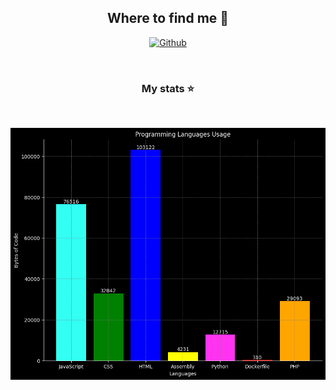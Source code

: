 <div style="display: inline_block", align="center">
    <h2 align="center">Where to find me 📍</h3>
    <p align="center">
      <a href="https://github.com/navpav2002 target="_blank"><img alt="Github" src="https://img.shields.io/badge/GitHub-%2312100E.svg?&style=for-the-badge&logo=Github&logoColor=white" /></a> 
    </p>
    <br>
    <h3>My stats ⭐</h3>
        <a src="https://img.shields.io/badge/-JavaScript-%23F7DF1E?style=flat&logo=javascript&logoColor=black"/>
        <a src="https://img.shields.io/badge/-HTML5-%23E34F26?style=flat&logo=html5&logoColor=white"/>
    <br>
</div>

![Language Usage Chart](languages_usage_chart.png)
